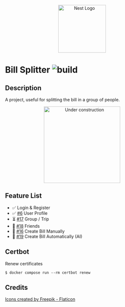 <p align="center">
  <a href="https://www.flaticon.com/" target="blank"><img src="https://cdn-icons-png.flaticon.com/512/3753/3753033.png" width="156" alt="Nest Logo" /></a>
</p>

# Bill Splitter ![build](https://github.com/xXTime-OnXx/bill-splitter/actions/workflows/productive-deployment.yml/badge.svg)

## Description
A project, useful for splitting the bill in a group of people.
<p align="center">
  <img src="https://user-images.githubusercontent.com/40767324/153257433-c390095d-8f0e-4b76-bfdf-d931f89ec45c.png" width="250" alt="Under construction" />
</p>

## Feature List
- :white_check_mark: Login & Register
- :white_check_mark: [#6](https://github.com/xXTime-OnXx/bill-splitter/issues/6) User Profile 
- :hourglass_flowing_sand: [#17](https://github.com/xXTime-OnXx/bill-splitter/issues/17) Group / Trip 
- :large_blue_circle: [#18](https://github.com/xXTime-OnXx/bill-splitter/issues/18) Friends
- :large_blue_circle: [#16](https://github.com/xXTime-OnXx/bill-splitter/issues/16) Create Bill Manually 
- :large_blue_circle: [#19](https://github.com/xXTime-OnXx/bill-splitter/issues/19) Create Bill Automatically (AI) 

## Certbot
Renew certificates

```shell
$ docker compose run --rm certbot renew
```

## Credits
<a href="https://www.flaticon.com/authors/freepik" title="Freepik Icons">Icons created by Freepik - Flaticon</a>
